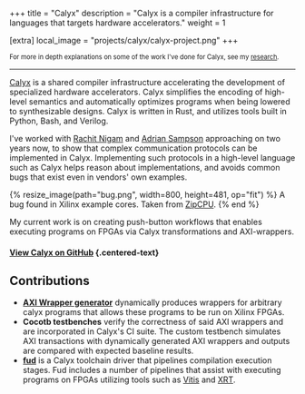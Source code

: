 +++
title = "Calyx"
description = "Calyx is a compiler infrastructure for languages that targets hardware accelerators."
weight = 1

[extra]
local_image = "projects/calyx/calyx-project.png"
+++



<div style="font-size:0.8em" >

For more in depth explanations on some of the work I've done for Calyx, see
my [research](../../research).

</div>

---

[Calyx](https://calyxir.org) is a shared compiler infrastructure accelerating the development
of specialized hardware accelerators. Calyx simplifies the encoding of high-level semantics
and automatically optimizes programs when being lowered to synthesizable designs.
Calyx is written in Rust, and utilizes tools built in Python, Bash, and Verilog.

I've worked with [Rachit Nigam][rachit] and [Adrian Sampson][adrian] approaching on two years now,
to show that complex communication protocols can be implemented in
Calyx. Implementing such protocols in a high-level language such as Calyx helps
reason about implementations, and avoids common bugs that exist even in
vendors' own examples.

{% resize_image(path="bug.png", width=800, height=481, op="fit") %}
A bug found in Xilinx example cores. Taken from <a href="https://zipcpu.com/formal/2019/04/16/axi-mistakes.html">ZipCPU</a>.
{% end %}

My current work is on creating push-button workflows that enables executing programs
on FPGAs via Calyx transformations and AXI-wrappers.

#### [View Calyx on GitHub](https://github.com/cucapra/calyx) {.centered-text}

## Contributions

- [**AXI Wrapper generator**](../../research/axi-interface) dynamically produces wrappers for arbitrary calyx programs
that allows these programs to be run on Xilinx FPGAs.
- **Cocotb testbenches** verify the correctness of said AXI wrappers and are
incorporated in Calyx's CI suite. The custom testbench simulates AXI transactions
with dynamically generated AXI wrappers and outputs are compared with expected
baseline results.
- [**fud**](../../research/fud) is a Calyx toolchain driver that pipelines compilation execution stages.
Fud includes a number of pipelines that assist with executing programs on FPGAs
utilizing tools such as [Vitis](https://www.xilinx.com/products/design-tools/vitis.html) and
[XRT](https://www.xilinx.com/products/design-tools/vitis/xrt.html).



[adrian]: https://www.cs.cornell.edu/~asampson/
[rachit]: https://rachit.pl/
